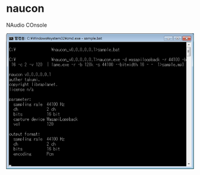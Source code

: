 # naucon
NAudio COnsole

![naucon_v0.0.0.0.0.1_00.png](https://github.com/libraplanet/naucon/raw/master/images/naucon_v0.0.0.0.0.1_00.png)
